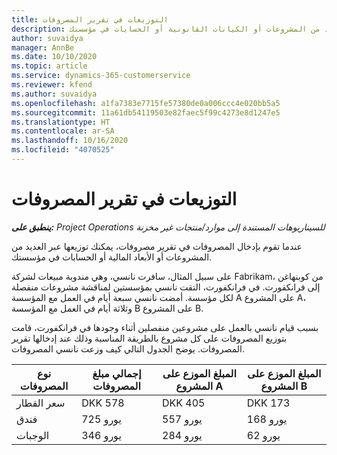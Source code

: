 ```yaml
---
title: التوزيعات في تقرير المصروفات
description: عندما تقوم بإدخال المصروفات في تقرير مصروفات، يمكنك توزيعها عبر العديد من المشروعات أو الكيانات القانونية أو الحسابات في مؤسستك.
author: suvaidya
manager: AnnBe
ms.date: 10/10/2020
ms.topic: article
ms.service: dynamics-365-customerservice
ms.reviewer: kfend
ms.author: suvaidya
ms.openlocfilehash: a1fa7383e7715fe57380de0a006ccc4e020bb5a5
ms.sourcegitcommit: 11a61db54119503e82faec5f99c4273e8d1247e5
ms.translationtype: HT
ms.contentlocale: ar-SA
ms.lasthandoff: 10/16/2020
ms.locfileid: "4070525"
---
```

# <a name="distributions-on-an-expense-report"></a>التوزيعات في تقرير المصروفات

_**ينطبق على:** Project Operations للسيناريوهات المستندة إلى موارد/منتجات غير مخزنة‬_

عندما تقوم بإدخال المصروفات في تقرير مصروفات، يمكنك توزيعها عبر العديد من المشروعات أو الأبعاد المالية أو الحسابات في مؤسستك.

على سبيل المثال، سافرت نانسي، وهي مندوبة مبيعات لشركة Fabrikam، من كوبنهاغن إلى فرانكفورت. في فرانكفورت، التقت نانسي بمؤسستين لمناقشة مشروعات منفصلة لكل مؤسسة. أمضت نانسي سبعة أيام في العمل مع المؤسسة A على المشروع A، وثلاثة أيام في العمل مع المؤسسة B على المشروع B.

بسبب قيام نانسي بالعمل على مشروعين منفصلين أثناء وجودها في فرانكفورت، قامت بتوزيع المصروفات على كل مشروع بالطريقة المناسبة وذلك عند إدخالها تقرير المصروفات. يوضح الجدول التالي كيف وزعت نانسي المصروفات.

| نوع المصروفات | إجمالي مبلغ المصروفات | المبلغ الموزع على المشروع A | المبلغ الموزع على المشروع B |
|--------------|----------------------|---------------------------------|---------------------------------|
| سعر القطار   | DKK 578              | DKK 405                         | DKK 173                         |
| فندق        | 725 يورو              | 557 يورو                         | 168 يورو                         |
| الوجبات        | 346 يورو              | 284 يورو                         | 62 يورو                          |
